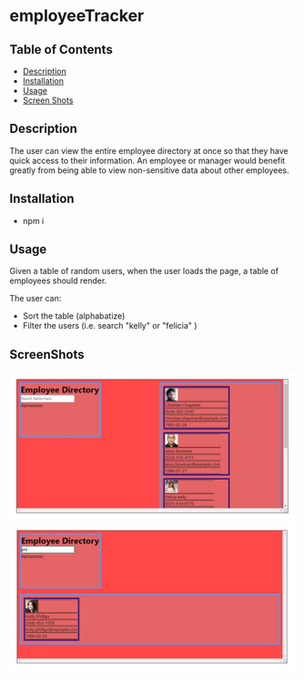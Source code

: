 # employeeTracker

## Table of Contents

- [Description](#Description)
- [Installation](#Installation)
- [Usage](#Usage)
- [Screen Shots](#ScreenShots)

## Description

The user can view the entire employee directory at once so that they have quick access to their information. An employee or manager would benefit greatly from being able to view non-sensitive data about other employees.

## Installation

- npm i

## Usage

Given a table of random users, when the user loads the page, a table of employees should render.

The user can:

- Sort the table (alphabatize)
- Filter the users (i.e. search "kelly" or "felicia" )

## ScreenShots

![directory-load](https://github.com/DarkDave1185/employeeDirectory/blob/main/employee-directory-app/src/screenshots/screenshot.JPG)
![directory-filter](https://github.com/DarkDave1185/employeeDirectory/blob/main/employee-directory-app/src/screenshots/screenshot1.JPG)
